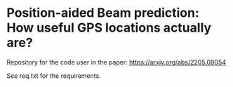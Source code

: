 # Position-aided Beam prediction: How useful GPS locations actually are?
Repository for the code user in the paper: https://arxiv.org/abs/2205.09054

See req.txt for the requirements. 

